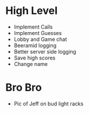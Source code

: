 # High Level
- Implement Calls
- Implement Guesses
- Lobby and Game chat
- Beeramid logging
- Better server side logging
- Save high scores
- Change name

# Bro Bro
- Pic of Jeff on bud light racks

